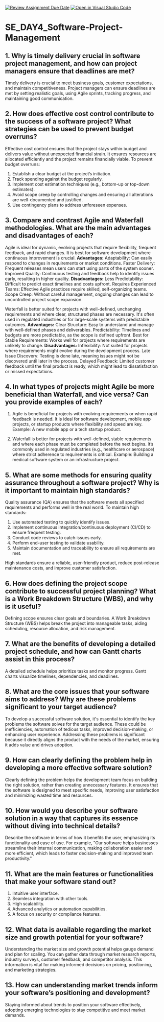 [![Review Assignment Due Date](https://classroom.github.com/assets/deadline-readme-button-22041afd0340ce965d47ae6ef1cefeee28c7c493a6346c4f15d667ab976d596c.svg)](https://classroom.github.com/a/9pw6JKcu)
[![Open in Visual Studio Code](https://classroom.github.com/assets/open-in-vscode-2e0aaae1b6195c2367325f4f02e2d04e9abb55f0b24a779b69b11b9e10269abc.svg)](https://classroom.github.com/online_ide?assignment_repo_id=18416323&assignment_repo_type=AssignmentRepo)
# SE_DAY4_Software-Project-Management
## 1. Why is timely delivery crucial in software project management, and how can project managers ensure that deadlines are met?
Timely delivery is crucial to meet business goals, customer expectations, and maintain competitiveness. 
Project managers can ensure deadlines are met by setting realistic goals, using Agile sprints, tracking progress, and maintaining good communication.

## 2. How does effective cost control contribute to the success of a software project? What strategies can be used to prevent budget overruns?
Effective cost control ensures that the project stays within budget and delivers value without unexpected financial strain. It ensures resources are allocated efficiently and the project remains financially viable. To prevent budget overruns:
 1.   Establish a clear budget at the project’s initiation.
 2.   Track spending against the budget regularly.
 3.   Implement cost estimation techniques (e.g., bottom-up or top-down estimates).
 4.   Avoid scope creep by controlling changes and ensuring all alterations are well-documented and justified.
 5.   Use contingency plans to address unforeseen expenses.
    
## 3. Compare and contrast Agile and Waterfall methodologies. What are the main advantages and disadvantages of each?
Agile is ideal for dynamic, evolving projects that require flexibility, frequent feedback, and rapid changes. It is best for software development where continuous improvement is crucial.
**Advantages:**
  Adaptability: Can easily respond to changes in requirements or market conditions.
  Faster Delivery: Frequent releases mean users can start using parts of the system sooner.
  Improved Quality: Continuous testing and feedback help to identify issues early, resulting in higher quality.
**Disadvantages:**
  Less Predictability: Difficult to predict exact timelines and costs upfront.
  Requires Experienced Teams: Effective Agile practices require skilled, self-organizing teams.
  Scope Creep: Without careful management, ongoing changes can lead to uncontrolled project scope expansion.


Waterfall is better suited for projects with well-defined, unchanging requirements and where clear, structured phases are necessary. It's often used in regulated industries or for large-scale systems with predictable outcomes.
**Advantages:**
  Clear Structure: Easy to understand and manage with well-defined phases and deliverables.
  Predictability: Timelines and budgets are more predictable, as the scope is defined upfront.
  Best for Stable Requirements: Works well for projects where requirements are unlikely to change.
**Disadvantages:**
  Inflexibility: Not suited for projects where requirements might evolve during the development process.
  Late Issue Discovery: Testing is done late, meaning issues might not be discovered until later in the process.
  Delayed Feedback: Limited customer feedback until the final product is ready, which might lead to dissatisfaction or missed expectations.

## 4. In what types of projects might Agile be more beneficial than Waterfall, and vice versa? Can you provide examples of each?
1. Agile is beneficial for projects with evolving requirements or when rapid feedback is needed. It is ideal for software development, mobile app projects, or startup products where flexibility and speed are key.
Example: A new mobile app or a tech startup product.

2. Waterfall is better for projects with well-defined, stable requirements and where each phase must be completed before the next begins. It’s commonly used in regulated industries (e.g., healthcare or aerospace) where strict adherence to requirements is critical.
Example: Building a medical software system or an infrastructure project.

## 5. What are some methods for ensuring quality assurance throughout a software project? Why is it important to maintain high standards?
Quality assurance (QA) ensures that the software meets all specified requirements and performs well in the real world. To maintain high standards:
1. Use automated testing to quickly identify issues.
2. Implement continuous integration/continuous deployment (CI/CD) to ensure frequent testing.
3. Conduct code reviews to catch issues early.
4. Perform end-user testing to validate usability.
5. Maintain documentation and traceability to ensure all requirements are met.
   
High standards ensure a reliable, user-friendly product, reduce post-release maintenance costs, and improve customer satisfaction.

## 6. How does defining the project scope contribute to successful project planning? What is a Work Breakdown Structure (WBS), and why is it useful?
Defining scope ensures clear goals and boundaries. A Work Breakdown Structure (WBS) helps break the project into manageable tasks, aiding scheduling, resource allocation, and risk management.

## 7. What are the benefits of developing a detailed project schedule, and how can Gantt charts assist in this process?
 A detailed schedule helps prioritize tasks and monitor progress. Gantt charts visualize timelines, dependencies, and deadlines.

## 8. What are the core issues that your software aims to address? Why are these problems significant to your target audience?
To develop a successful software solution, it's essential to identify the key problems the software solves for the target audience. These could be inefficiencies, automation of tedious tasks, improved decision-making, or enhancing user experience. Addressing these problems is significant because it directly aligns the product with the needs of the market, ensuring it adds value and drives adoption.

## 9. How can clearly defining the problem help in developing a more effective software solution?
Clearly defining the problem helps the development team focus on building the right solution, rather than creating unnecessary features. It ensures that the software is designed to meet specific needs, improving user satisfaction and minimizing wasted time and resources.

## 10. How would you describe your software solution in a way that captures its essence without diving into technical details?
Describe the software in terms of how it benefits the user, emphasizing its functionality and ease of use. For example, "Our software helps businesses streamline their internal communication, making collaboration easier and more efficient, which leads to faster decision-making and improved team productivity."

## 11. What are the main features or functionalities that make your software stand out?
1. Intuitive user interface.
2. Seamless integration with other tools.
3. High scalability.
4. Advanced analytics or automation capabilities.
5. A focus on security or compliance features.
   
## 12. What data is available regarding the market size and growth potential for your software?
Understanding the market size and growth potential helps gauge demand and plan for scaling. You can gather data through market research reports, industry surveys, customer feedback, and competitor analysis. This information is vital for making informed decisions on pricing, positioning, and marketing strategies.

## 13. How can understanding market trends inform your software’s positioning and development?
Staying informed about trends to position your software effectively, adopting emerging technologies to stay competitive and meet market demands.
